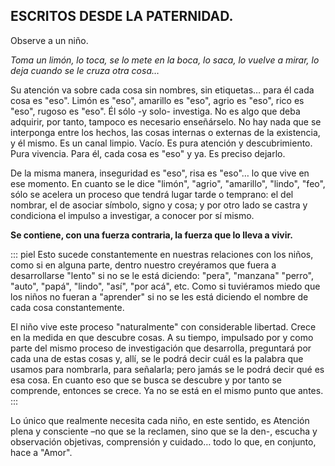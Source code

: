 ## **ESCRITOS DESDE LA PATERNIDAD.**

Observe a un niño.

_Toma un limón, lo toca, se lo mete en la boca, lo saca, lo vuelve a mirar, lo deja cuando se le cruza otra cosa…_

Su atención va sobre cada cosa sin nombres, sin etiquetas… para él cada cosa es "eso". Limón es "eso", amarillo es "eso", agrio es "eso", rico es "eso", rugoso es "eso". Él sólo -y solo- investiga. No es algo que deba adquirir, por tanto, tampoco es necesario enseñárselo. No hay nada que se interponga entre los hechos, las cosas internas o externas de la existencia, y él mismo. Es un canal limpio. Vacío. Es pura atención y descubrimiento. Pura vivencia. Para él, cada cosa es "eso" y ya. Es preciso dejarlo.

De la misma manera, inseguridad es "eso", risa es "eso"… lo que vive en ese momento. En cuanto se le dice "limón", "agrio", "amarillo", "lindo", "feo", sólo se acelera un proceso que tendrá lugar tarde o temprano: el del nombrar, el de asociar símbolo, signo y cosa; y por otro lado se castra y condiciona el impulso a investigar, a conocer por sí mismo.

**Se contiene, con una fuerza contraria, la fuerza que lo lleva a vivir.**

::: piel
Esto sucede constantemente en nuestras relaciones con los niños, como si en alguna parte, dentro nuestro creyéramos que fuera a desarrollarse "lento" si no se le está diciendo: "pera", "manzana" "perro", "auto", "papá", "lindo", "así", "por acá", etc. Como si tuviéramos miedo que los niños no fueran a "aprender" si no se les está diciendo el nombre de cada cosa constantemente.

El niño vive este proceso "naturalmente" con considerable libertad. Crece en la medida en que descubre cosas. A su tiempo, impulsado por y como parte del mismo proceso de investigación que desarrolla, preguntará por cada una de estas cosas y, allí, se le podrá decir cuál es la palabra que usamos para nombrarla, para señalarla; pero jamás se le podrá decir qué es esa cosa. En cuanto eso que se busca se descubre y por tanto se comprende, entonces se crece. Ya no se está en el mismo punto que antes.
:::

Lo único que realmente necesita cada niño, en este sentido, es Atención plena y consciente –no que se la reclamen, sino que se la den-, escucha y observación objetivas, comprensión y cuidado… todo lo que, en conjunto, hace a "Amor".